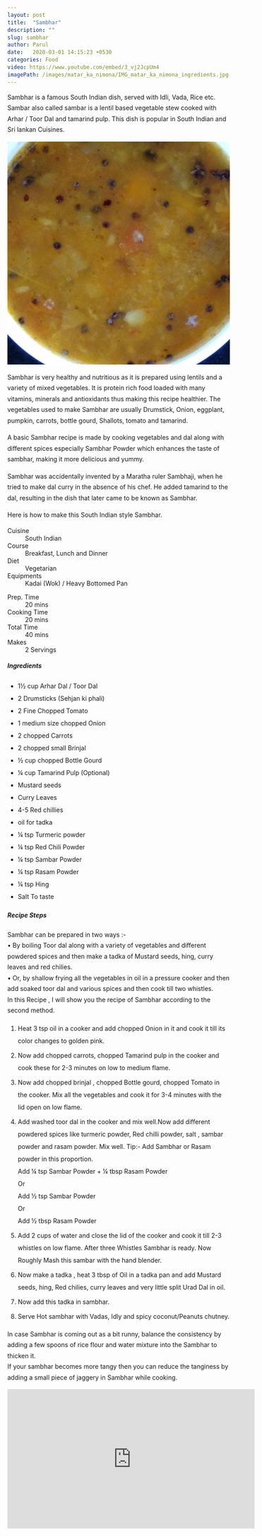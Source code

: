 ```yaml
---
layout: post
title:  "Sambhar"
description: ""
slug: sambhar
author: Parul
date:   2020-03-01 14:15:23 +0530
categories: Food
video: https://www.youtube.com/embed/3_vj2JcpUm4
imagePath: /images/matar_ka_nimona/IMG_matar_ka_nimona_ingredients.jpg
---
```

<p class="text-justify" style="line-height: 175%;">
Sambhar is a famous South Indian dish, served with Idli, Vada, Rice etc. Sambar also called sambar is a lentil based vegetable stew cooked with Arhar / Toor Dal and tamarind pulp. This dish is popular in South Indian and Sri lankan Cuisines.
</p>

<div class="row">
    <div class="col-md-12"><img src="../images/IMG_11.jpg" alt="" class="rounded img-fluid mb-2"></div>
</div>

<p class="text-justify" style="line-height: 175%;">
Sambhar is very healthy and nutritious as it is prepared using lentils and a variety of mixed vegetables. It is protein rich food loaded with many vitamins, minerals  and antioxidants thus making this recipe healthier. The vegetables used to make Sambhar are usually Drumstick,  Onion, eggplant, pumpkin, carrots, bottle gourd, Shallots, tomato and tamarind.
</p>

<p class="text-justify" style="line-height: 175%;">
A basic Sambhar recipe is made by cooking vegetables and dal along with different spices especially Sambhar Powder which enhances the taste of sambhar, making it more delicious and yummy.
</p>

<p class="text-justify" style="line-height: 175%;">
Sambhar was accidentally invented by a Maratha ruler Sambhaji, when he tried to make dal curry in the absence of his chef. He added tamarind to the dal, resulting in the dish that later came to be known as Sambhar.
</p>

<p class="text-justify" style="line-height: 175%;">
Here is how to make this South Indian style Sambhar.
</p>

<div class="row">
    <div class="col-md-6">
        <dl class="row">
            <dt class="col-sm-4">Cuisine</dt><dd class="col-sm-7">South Indian</dd>
            <dt class="col-sm-4">Course</dt><dd class="col-sm-7">Breakfast, Lunch and Dinner</dd>
            <dt class="col-sm-4">Diet</dt><dd class="col-sm-7">Vegetarian</dd>
            <dt class="col-sm-4">Equipments</dt><dd class="col-sm-7">Kadai (Wok) / Heavy Bottomed Pan</dd>
        </dl>
    </div>
    <div class="col-md-6">
        <dl class="row">
            <dt class="col-sm-5">Prep. Time</dt><dd class="col-sm-7">20 mins</dd>
            <dt class="col-sm-5">Cooking Time</dt><dd class="col-sm-7">20 mins</dd>
            <dt class="col-sm-5">Total Time</dt><dd class="col-sm-7">40 mins</dd>
            <dt class="col-sm-5">Makes</dt><dd class="col-sm-7">2 Servings</dd>
        </dl>
    </div>
</div>

<section>
    <div class="recipe-section-divider"></div>
    <div class="row" id="ingredients">
        <div class="col-md-12"><h5 class="font-weight-bold">Ingredients</h5></div>
    </div>
    <div class="row">
        <div class="col-md-12">            
            <ul style="line-height: 200%">
                <li>1½ cup Arhar Dal / Toor Dal</li>
                <li>2 Drumsticks (Sehjan ki phali)</li>
                <li>2 Fine Chopped Tomato</li>
                <li>1 medium size chopped Onion</li>
                <li>2  chopped Carrots</li>
                <li>2 chopped small Brinjal</li>
                <li>½ cup chopped Bottle Gourd</li>
                <li>¼ cup  Tamarind Pulp (Optional)</li>
                <li>Mustard seeds</li>
                <li>Curry Leaves</li><li>4-5 Red chillies</li>
                <li>oil for tadka</li>
                <li>¼ tsp Turmeric powder</li>
                <li>¼ tsp Red Chili Powder</li>
                <li>¼ tsp Sambar Powder</li>
                <li>¼ tsp Rasam Powder</li>
                <li>¼ tsp Hing</li>
                <li>Salt To taste</li>
            </ul>
        </div>
    </div>
</section>
<div class="recipe-section-divider"></div>
<div class="row" id="recipe">
        <div class="col-md-12"><h5 class="font-weight-bold">Recipe Steps</h5></div>
    </div>
<div class="row">
    <div class="col-md-12">
        <p class="text-justify" style="line-height: 175%;">
            Sambhar can be prepared in two ways :-<br>
            &bull; By boiling Toor dal along with a variety of vegetables and  different powdered spices and then make a tadka of Mustard seeds, hing, curry leaves and red chilies.<br>
            &bull; Or, by shallow frying all the vegetables in oil in a pressure cooker and then add soaked toor dal and various spices and then cook till two whistles.<br>
            In this Recipe , I will show you the recipe of Sambhar according to the second method.
        </p>
        <ol class="text-justify" style="line-height: 200%">
            <li style="margin-bottom:5px;">Heat 3 tsp oil in a cooker and add chopped Onion in it and cook it till its color changes to golden pink.</li>
<li style="margin-bottom:5px;">Now add chopped carrots, chopped Tamarind pulp  in the cooker and cook these for 2-3 minutes on low to medium flame.</li>
<li style="margin-bottom:5px;">Now add chopped brinjal , chopped Bottle gourd, chopped Tomato in the cooker. Mix all the vegetables and cook it for 3-4 minutes with the lid open on low flame.</li>
<li style="margin-bottom:5px;">Add washed toor dal in the cooker and mix well.Now add different powdered spices like turmeric powder, Red chilli powder, salt , sambar powder and rasam powder. Mix well. Tip:-  Add Sambhar or Rasam powder in this proportion.<br>
                Add ¼ tsp Sambar Powder + ¼ tbsp Rasam Powder<br>
                Or<br>
                Add ½ tsp Sambar Powder<br>
                Or<br>
                Add ½ tbsp Rasam Powder</li>
<li style="margin-bottom:5px;">Add 2  cups of water and close the lid of the cooker and cook it till 2-3 whistles on low flame. After three Whistles Sambhar is ready. Now Roughly Mash this sambar with the hand blender.</li>
<li style="margin-bottom:5px;">Now make a  tadka , heat 3 tbsp of Oil in a tadka pan and add Mustard seeds, hing, Red chilies, curry leaves and very little split Urad Dal in oil.</li>
<li style="margin-bottom:5px;">Now add this tadka in  sambhar.</li>
<li style="margin-bottom:5px;">Serve Hot sambhar with Vadas, Idly  and spicy  coconut/Peanuts chutney.</li>
        </ol>
        <p class="text-justify" style="line-height: 175%;">
            <i class="fas fa-lightbulb"></i> In case Sambhar is coming out as a bit runny, balance the consistency by adding a few spoons of rice flour and water mixture into the Sambhar to thicken it.
            <br>
            <i class="fas fa-lightbulb"></i> If your sambhar becomes more tangy then you can reduce the tanginess by adding a small piece of jaggery in Sambhar while cooking.
        </p>
    </div>
</div>
<div class="row" id="video">
    <div class="col-md-12">
        <div class="embed-responsive embed-responsive-16by9">
            <iframe width="560" height="315" src="https://www.youtube.com/embed/3_vj2JcpUm4" frameborder="0" allow="accelerometer; autoplay; encrypted-media; gyroscope; picture-in-picture" allowfullscreen></iframe>
        </div>
    </div>
</div>
<br>